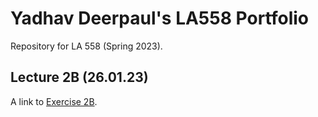 # Yadhav Deerpaul's LA558 Portfolio

Repository for LA 558 (Spring 2023).

## Lecture 2B (26.01.23)

A link to [Exercise 2B](Exercises/1_Exercise2B.md).
